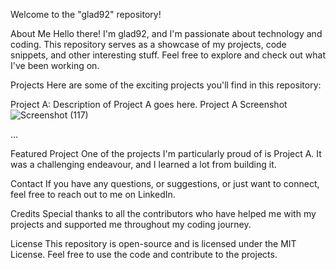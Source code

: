 Welcome to the "glad92" repository!

About Me
Hello there! I'm glad92, and I'm passionate about technology and coding. This repository serves as a showcase of my projects, code snippets, and other interesting stuff. Feel free to explore and check out what I've been working on.

Projects
Here are some of the exciting projects you'll find in this repository:

Project A: Description of Project A goes here.
Project A Screenshot
![Screenshot (117)](https://github.com/Glad92/glad92/assets/64487433/163f63b2-b126-4d83-bcbe-548954544692)


...

Featured Project
One of the projects I'm particularly proud of is Project A. It was a challenging endeavour, and I learned a lot from building it.



Contact
If you have any questions, or suggestions, or just want to connect, feel free to reach out to me on LinkedIn.

Credits
Special thanks to all the contributors who have helped me with my projects and supported me throughout my coding journey.

License
This repository is open-source and is licensed under the MIT License. Feel free to use the code and contribute to the projects.


